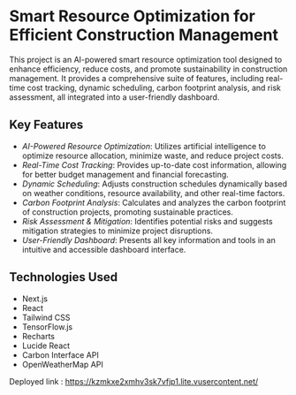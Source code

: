 ﻿# Smart Resource Optimization for Efficient Construction Management
This project is an AI-powered smart resource optimization tool designed to enhance efficiency, reduce costs, and promote sustainability in construction management. It provides a comprehensive suite of features, including real-time cost tracking, dynamic scheduling, carbon footprint analysis, and risk assessment, all integrated into a user-friendly dashboard.

## Key Features

-   *AI-Powered Resource Optimization*: Utilizes artificial intelligence to optimize resource allocation, minimize waste, and reduce project costs.
-   *Real-Time Cost Tracking*: Provides up-to-date cost information, allowing for better budget management and financial forecasting.
-   *Dynamic Scheduling*: Adjusts construction schedules dynamically based on weather conditions, resource availability, and other real-time factors.
-   *Carbon Footprint Analysis*: Calculates and analyzes the carbon footprint of construction projects, promoting sustainable practices.
-   *Risk Assessment & Mitigation*: Identifies potential risks and suggests mitigation strategies to minimize project disruptions.
-   *User-Friendly Dashboard*: Presents all key information and tools in an intuitive and accessible dashboard interface.

## Technologies Used

-   Next.js
-   React
-   Tailwind CSS
-   TensorFlow.js
-   Recharts
-   Lucide React
-   Carbon Interface API
-   OpenWeatherMap API

Deployed link :  https://kzmkxe2xmhv3sk7vfjp1.lite.vusercontent.net/
